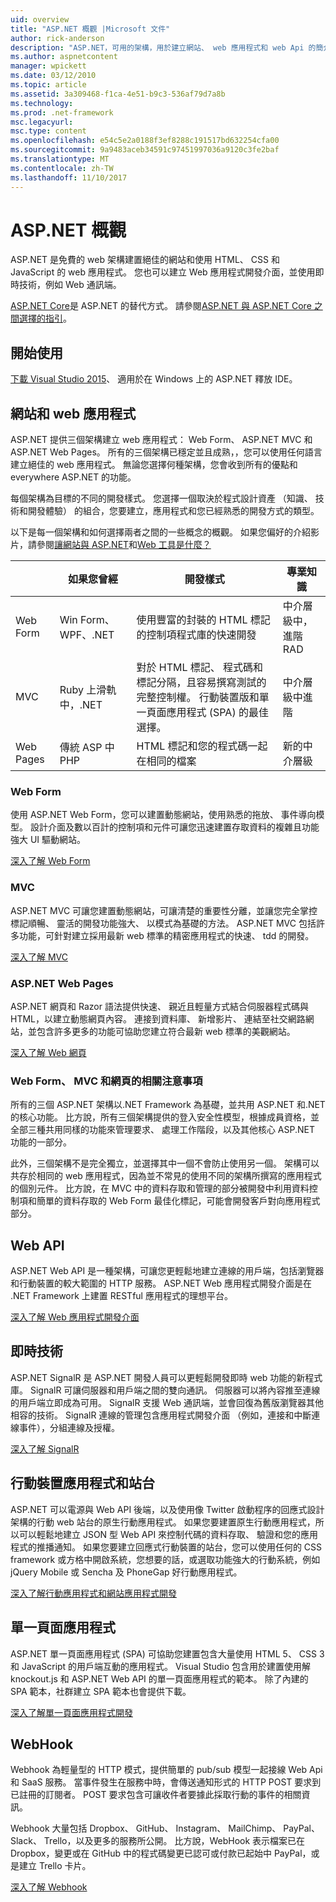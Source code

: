 ```yaml
---
uid: overview
title: "ASP.NET 概觀 |Microsoft 文件"
author: rick-anderson
description: "ASP.NET，可用的架構，用於建立網站、 web 應用程式和 web Api 的簡介。"
ms.author: aspnetcontent
manager: wpickett
ms.date: 03/12/2010
ms.topic: article
ms.assetid: 3a309468-f1ca-4e51-b9c3-536af79d7a8b
ms.technology: 
ms.prod: .net-framework
msc.legacyurl: 
msc.type: content
ms.openlocfilehash: e54c5e2a0188f3ef8288c191517bd632254cfa00
ms.sourcegitcommit: 9a9483aceb34591c97451997036a9120c3fe2baf
ms.translationtype: MT
ms.contentlocale: zh-TW
ms.lasthandoff: 11/10/2017
---
```

# <a name="aspnet-overview"></a>ASP.NET 概觀

ASP.NET 是免費的 web 架構建置絕佳的網站和使用 HTML、 CSS 和 JavaScript 的 web 應用程式。 您也可以建立 Web 應用程式開發介面，並使用即時技術，例如 Web 通訊端。

[ASP.NET Core](https://docs.microsoft.com/aspnet/core/)是 ASP.NET 的替代方式。  請參閱[ASP.NET 與 ASP.NET Core 之間選擇的指引](https://docs.microsoft.com/aspnet/core/choose-aspnet-framework)。

## <a name="get-started"></a>開始使用

[下載 Visual Studio 2015](https://go.microsoft.com/fwlink/?LinkId=826064)、 適用於在 Windows 上的 ASP.NET 釋放 IDE。

## <a name="websites-and-web-applications"></a>網站和 web 應用程式

 ASP.NET 提供三個架構建立 web 應用程式： Web Form、 ASP.NET MVC 和 ASP.NET Web Pages。 所有的三個架構已穩定並且成熟，，您可以使用任何語言建立絕佳的 web 應用程式。 無論您選擇何種架構，您會收到所有的優點和 everywhere ASP.NET 的功能。

每個架構為目標的不同的開發樣式。 您選擇一個取決於程式設計資產 （知識、 技術和開發體驗） 的組合，您要建立，應用程式和您已經熟悉的開發方式的類型。

以下是每一個架構和如何選擇兩者之間的一些概念的概觀。 如果您偏好的介紹影片，請參閱[讓網站與 ASP.NET](https://channel9.msdn.com/Blogs/ASP-NET-Site-Videos/Making-Websites-with-ASPNET)和[Web 工具是什麼？](https://channel9.msdn.com/Blogs/ASP-NET-Site-Videos/what-is-web-tools)

|   | 如果您曾經 | 開發樣式 | 專業知識 | 
|-----------|----------------------|-----------------------------------------------------|----------------|
| Web Form | Win Form、 WPF、.NET | 使用豐富的封裝的 HTML 標記的控制項程式庫的快速開發 | 中介層級中，進階 RAD |
| MVC       | Ruby 上滑軌中，.NET  | 對於 HTML 標記、 程式碼和標記分隔，且容易撰寫測試的完整控制權。 行動裝置版和單一頁面應用程式 (SPA) 的最佳選擇。 | 中介層級中進階 |
| Web Pages  | 傳統 ASP 中 PHP     | HTML 標記和您的程式碼一起在相同的檔案 | 新的中介層級 |

### <a name="web-forms"></a>Web Form

使用 ASP.NET Web Form，您可以建置動態網站，使用熟悉的拖放、 事件導向模型。 設計介面及數以百計的控制項和元件可讓您迅速建置存取資料的複雜且功能強大 UI 驅動網站。 

[深入了解 Web Form](web-forms/index.md)

### <a name="mvc"></a>MVC

ASP.NET MVC 可讓您建置動態網站，可讓清楚的重要性分離，並讓您完全掌控標記順暢、 靈活的開發功能強大、 以模式為基礎的方法。 ASP.NET MVC 包括許多功能，可針對建立採用最新 web 標準的精密應用程式的快速、 tdd 的開發。 

[深入了解 MVC](mvc/index.md)

### <a name="aspnet-web-pages"></a>ASP.NET Web Pages

ASP.NET 網頁和 Razor 語法提供快速、 親近且輕量方式結合伺服器程式碼與 HTML，以建立動態網頁內容。 連接到資料庫、 新增影片、 連結至社交網路網站，並包含許多更多的功能可協助您建立符合最新 web 標準的美觀網站。

[深入了解 Web 網頁](web-pages/index.md)

### <a name="notes-about-web-forms-mvc-and-web-pages"></a>Web Form、 MVC 和網頁的相關注意事項

所有的三個 ASP.NET 架構以.NET Framework 為基礎，並共用 ASP.NET 和.NET 的核心功能。 比方說，所有三個架構提供的登入安全性模型，根據成員資格，並全部三種共用同樣的功能來管理要求、 處理工作階段，以及其他核心 ASP.NET 功能的一部分。

此外，三個架構不是完全獨立，並選擇其中一個不會防止使用另一個。 架構可以共存於相同的 web 應用程式，因為並不常見的使用不同的架構所撰寫的應用程式的個別元件。 比方說，在 MVC 中的資料存取和管理的部分被開發中利用資料控制項和簡單的資料存取的 Web Form 最佳化標記，可能會開發客戶對向應用程式部分。

## <a name="web-apis"></a>Web API

ASP.NET Web API 是一種架構，可讓您更輕鬆地建立連線的用戶端，包括瀏覽器和行動裝置的較大範圍的 HTTP 服務。 ASP.NET Web 應用程式開發介面是在 .NET Framework 上建置 RESTful 應用程式的理想平台。

[深入了解 Web 應用程式開發介面](web-api/index.md)

<!-- Put first under Web API TOC:  Watch video (9 minutes) https://channel9.msdn.com/Blogs/ASP-NET-Site-Videos/services-and-aspnet -->

## <a name="real-time-technologies"></a>即時技術

ASP.NET SignalR 是 ASP.NET 開發人員可以更輕鬆開發即時 web 功能的新程式庫。 SignalR 可讓伺服器和用戶端之間的雙向通訊。 伺服器可以將內容推至連線的用戶端立即成為可用。 SignalR 支援 Web 通訊端，並會回復為舊版瀏覽器其他相容的技術。 SignalR 連線的管理包含應用程式開發介面 （例如，連接和中斷連線事件），分組連線及授權。

[深入了解 SignalR](signalr/index.md)

<!-- Put first under SignalR TOC:  Watch video (6 minutes) https://channel9.msdn.com/Blogs/ASP-NET-Site-Videos/signalr-and-the-real-time-web -->

## <a name="mobile-apps-and-sites"></a>行動裝置應用程式和站台 

ASP.NET 可以電源與 Web API 後端，以及使用像 Twitter 啟動程序的回應式設計架構的行動 web 站台的原生行動應用程式。 如果您要建置原生行動應用程式，所以可以輕鬆地建立 JSON 型 Web API 來控制代碼的資料存取、 驗證和您的應用程式的推播通知。 如果您要建立回應式行動裝置的站台，您可以使用任何的 CSS framework 或方格中開啟系統，您想要的話，或選取功能強大的行動系統，例如 jQuery Mobile 或 Sencha 及 PhoneGap 好行動應用程式。

[深入了解行動應用程式和網站應用程式開發](mobile/index.md)

<!-- Put first under mobile TOC:  Watch video (11 minutes) https://channel9.msdn.com/Blogs/ASP-NET-Site-Videos/aspnet-and-mobile -->

## <a name="single-page-applications"></a>單一頁面應用程式 

ASP.NET 單一頁面應用程式 (SPA) 可協助您建置包含大量使用 HTML 5、 CSS 3 和 JavaScript 的用戶端互動的應用程式。 Visual Studio 包含用於建置使用解 knockout.js 和 ASP.NET Web API 的單一頁面應用程式的範本。 除了內建的 SPA 範本，社群建立 SPA 範本也會提供下載。

[深入了解單一頁面應用程式開發](single-page-application/index.md)

## <a name="webhooks"></a>WebHook

Webhook 為輕量型的 HTTP 模式，提供簡單的 pub/sub 模型一起接線 Web Api 和 SaaS 服務。 當事件發生在服務中時，會傳送通知形式的 HTTP POST 要求到已註冊的訂閱者。 POST 要求包含可讓收件者要據此採取行動的事件的相關資訊。

Webhook 大量包括 Dropbox、 GitHub、 Instagram、 MailChimp、 PayPal、 Slack、 Trello，以及更多的服務所公開。 比方說，WebHook 表示檔案已在 Dropbox，變更或在 GitHub 中的程式碼變更已認可或付款已起始中 PayPal，或是建立 Trello 卡片。

[深入了解 Webhook](webhooks/index.md)





<!--
Create Deployment TOC based on https://www.asp.net/aspnet/overview/deployment
Copy deployment content map to MVC, WebForms, Web Pages, Web API sections.
Copy Web Deployment in Enterprise from WebForms to MVC
Move under ASP.NET Best practices
    What not to do in ASP.NET, and what to do instead https://review.docs.microsoft.com/en-us/aspnet/aspnet/overview/web-development-best-practices/what-not-to-do-in-aspnet-and-what-to-do-instead
    Async and await https://channel9.msdn.com/Blogs/ASP-NET-Site-Videos/async-and-await
    Building Real World Cloud Apps with Azure https://review.docs.microsoft.com/en-us/aspnet/aspnet/overview/developing-apps-with-windows-azure/building-real-world-cloud-apps-with-windows-azure/introduction
    Hands on Lab: Maintainable Azure Websites: Managing Change and Scale https://review.docs.microsoft.com/en-us/aspnet/aspnet/overview/developing-apps-with-windows-azure/maintainable-azure-websites-managing-change-and-scale

-->
